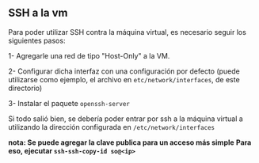 ## SSH a la vm

Para poder utilizar SSH contra la máquina virtual, es necesario seguir los
siguientes pasos:

1- Agregarle una red de tipo "Host-Only" a la VM.

2- Configurar dicha interfaz con una configuración por defecto (puede utilizarse
como ejemplo, el archivo en `etc/network/interfaces`, de este directorio)

3- Instalar el paquete `openssh-server`

Si todo salió bien, se debería poder entrar por ssh a la máquina virtual a
utilizando la dirección configurada en `/etc/network/interfaces`

__nota: Se puede agregar la clave publica para un acceso más simple__
__Para eso, ejecutar `ssh-ssh-copy-id so@<ip>`__
